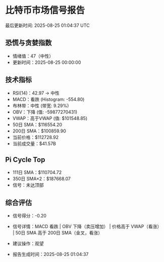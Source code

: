# 比特币市场信号报告

最后更新时间: 2025-08-25 01:04:37 UTC

## 恐慌与贪婪指数
- 情绪值：47（中性）
- 更新时间：2025-08-25 00:00:00

## 技术指标
- RSI(14)：42.97 → 中性
- MACD：看跌 (Histogram: -554.80)
- 布林带：中性 (带宽: 9.29%)
- OBV：下降 (值: -59877270431)
- VWAP：高于VWAP (值: $101548.85)
- 50日 SMA：$116554.20
- 200日 SMA：$100859.90
- 当前价格：$112728.92
- 当前成交量：$41.57B

## Pi Cycle Top
- 111日 SMA：$110704.72
- 350日 SMA×2：$187668.07
- 信号：未达顶部

## 综合评估
- 信号得分：-0.20
- 信号详情：MACD 看跌 | OBV 下降（卖压增加） | 价格高于 VWAP（看涨） | 50日 SMA 高于 200日 SMA（金叉，看涨）
- 建议操作：观望

- 报告生成时间：2025-08-25 01:04:37